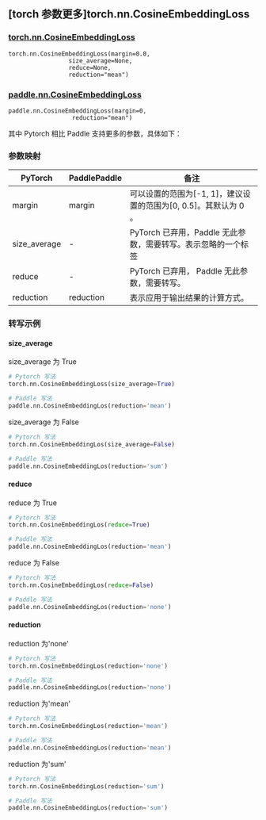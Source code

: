 ## [torch 参数更多]torch.nn.CosineEmbeddingLoss

### [torch.nn.CosineEmbeddingLoss](https://pytorch.org/docs/stable/generated/torch.nn.CosineEmbeddingLoss.html?highlight=cosineembeddingloss#torch.nn.CosineEmbeddingLoss)

```
torch.nn.CosineEmbeddingLoss(margin=0.0,
                 size_average=None,
                 reduce=None,
                 reduction="mean")
```

### [paddle.nn.CosineEmbeddingLoss](https://www.paddlepaddle.org.cn/documentation/docs/zh/api/paddle/nn/CosineEmbeddingLoss_cn.html)

```
paddle.nn.CosineEmbeddingLoss(margin=0,
                  reduction="mean")
```

其中 Pytorch 相比 Paddle 支持更多的参数，具体如下：

### 参数映射

| PyTorch      | PaddlePaddle | 备注                                                             |
| ------------ | ------------ | ---------------------------------------------------------------- |
| margin       | margin       | 可以设置的范围为[-1, 1]，建议设置的范围为[0, 0.5]。其默认为 0 。 |
| size_average | -            | PyTorch 已弃用，Paddle 无此参数，需要转写。表示忽略的一个标签    |
| reduce       | -            | PyTorch 已弃用， Paddle 无此参数，需要转写。                     |
| reduction    | reduction    | 表示应用于输出结果的计算方式。                                   |

### 转写示例

#### size_average

size_average 为 True

```python
# Pytorch 写法
torch.nn.CosineEmbeddingLoss(size_average=True)

# Paddle 写法
paddle.nn.CosineEmbeddingLos(reduction='mean')

```

size_average 为 False

```python
# Pytorch 写法
torch.nn.CosineEmbeddingLos(size_average=False)

# Paddle 写法
paddle.nn.CosineEmbeddingLos(reduction='sum')
```

#### reduce

reduce 为 True

```python
# Pytorch 写法
torch.nn.CosineEmbeddingLos(reduce=True)

# Paddle 写法
paddle.nn.CosineEmbeddingLos(reduction='mean')
```

reduce 为 False

```python
# Pytorch 写法
torch.nn.CosineEmbeddingLos(reduce=False)

# Paddle 写法
paddle.nn.CosineEmbeddingLos(reduction='none')
```

#### reduction

reduction 为'none'

```python
# Pytorch 写法
torch.nn.CosineEmbeddingLos(reduction='none')

# Paddle 写法
paddle.nn.CosineEmbeddingLos(reduction='none')
```

reduction 为'mean'

```python
# Pytorch 写法
torch.nn.CosineEmbeddingLos(reduction='mean')

# Paddle 写法
paddle.nn.CosineEmbeddingLos(reduction='mean')
```

reduction 为'sum'

```python
# Pytorch 写法
torch.nn.CosineEmbeddingLos(reduction='sum')

# Paddle 写法
paddle.nn.CosineEmbeddingLos(reduction='sum')
```
